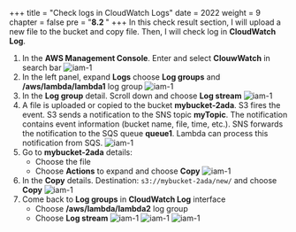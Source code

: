 +++
title = "Check logs in CloudWatch Logs"
date = 2022
weight = 9
chapter = false
pre = "<b>8.2 </b>"
+++
In this check result section, I will upload a new file to the bucket and copy file. Then, I will check log in **CloudWatch Log**.

1. In the **AWS Management Console**. Enter and select **ClouwWatch** in search bar
![iam-1](/images/8-checkresult/8.2-checklog/check-1.png)
2. In the left panel, expand **Logs** choose **Log groups** and **/aws/lambda/lambda1** log group
![iam-1](/images/8-checkresult/8.2-checklog/check-2.png)
3. In the **Log group** detail. Scroll down and choose **Log stream**
![iam-1](/images/8-checkresult/8.2-checklog/check-3.png)
4. A file is uploaded or copied to the bucket **mybucket-2ada**. S3 fires the event. S3 sends a notification to the SNS topic **myTopic**. The notification contains event information (bucket name, file, time, etc.). SNS forwards the notification to the SQS queue **queue1**. Lambda can process this notification from SQS.
![iam-1](/images/8-checkresult/8.2-checklog/check-4.png)
5. Go to **mybucket-2ada** details:
    - Choose the file
    - Choose **Actions** to expand and choose **Copy**
![iam-1](/images/8-checkresult/8.2-checklog/check-5.png)
6. In the **Copy** details. Destination: `s3://mybucket-2ada/new/` and choose **Copy**
![iam-1](/images/8-checkresult/8.2-checklog/check-6.png)
7. Come back to **Log groups** in **CloudWatch Log** interface 
    - Choose **/aws/lambda/lambda2** log group
    - Choose **Log stream**
![iam-1](/images/8-checkresult/8.2-checklog/check-7.png)
![iam-1](/images/8-checkresult/8.2-checklog/check-8.png)
![iam-1](/images/8-checkresult/8.2-checklog/check-9.png)

